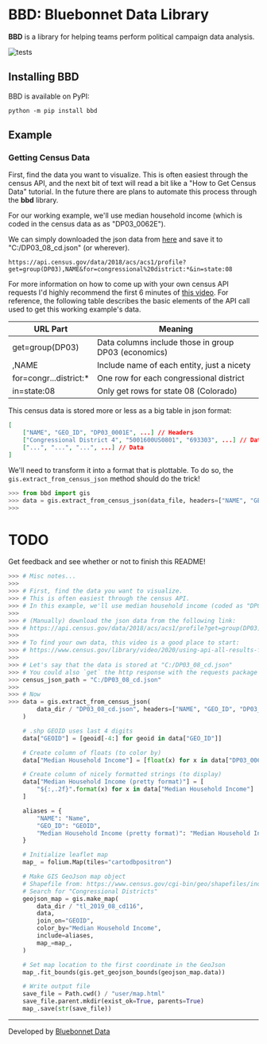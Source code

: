 # BBD: Bluebonnet Data Library

**BBD** is a library for helping teams perform political campaign data analysis.

![tests](https://github.com/bluebonnet-data/bbd/workflows/tests/badge.svg)

## Installing BBD

BBD is available on PyPI:

```console
python -m pip install bbd
```

## Example

### Getting Census Data
First, find the data you want to visualize. This is often easiest through the census API, and the next bit of text will read a bit like a "How to Get Census Data" tutorial. In the future there are plans to automate this process through the **bbd** library.

For our working example, we'll use median household income (which is coded in the census data as as "DP03_0062E").

We can simply downloaded the json data from [here](https://api.census.gov/data/2018/acs/acs1/profile?get=group(DP03),NAME&for=congressional%20district:*&in=state:08) and save it to "C:/DP03_08_cd.json" (or wherever).

    https://api.census.gov/data/2018/acs/acs1/profile?get=group(DP03),NAME&for=congressional%20district:*&in=state:08

For more information on how to come up with your own census API requests I'd highly recommend the first 6 minutes of [this video](https://www.census.gov/library/video/2020/using-api-all-results-for-acs-table.html). For reference, the following table describes the basic elements of the API call used to get this working example's data.

| URL Part               | Meaning
| ----------------       |-------------
| get=group(DP03)        | Data columns include those in group DP03 (economics)
| ,NAME                  | Include name of each entity, just a nicety
| for=congr...district:* | One row for each congressional district
| in=state:08            | Only get rows for state 08 (Colorado)

This census data is stored more or less as a big table in json format:

```json
[
    ["NAME", "GEO_ID", "DP03_0001E", ...] // Headers
    ["Congressional District 4", "5001600US0801", "693303", ...] // Data
    ["...", "...", "...", ...] // Data
]
```

We'll need to transform it into a format that is plottable. To do so, the `gis.extract_from_census_json` method should do the trick!

```python
>>> from bbd import gis
>>> data = gis.extract_from_census_json(data_file, headers=["NAME", "GEO_ID", "DP03_0062E"])
>>> 
```

# TODO
Get feedback and see whether or not to finish this README!

```python
>>> # Misc notes...
>>>
>>> # First, find the data you want to visualize.
>>> # This is often easiest through the census API.
>>> # In this example, we'll use median household income (coded as "DP03_0062E")
>>>
>>> # (Manually) download the json data from the following link:
>>> # https://api.census.gov/data/2018/acs/acs1/profile?get=group(DP03),NAME&for=congressional%20district:*&in=state:08
>>>
>>> # To find your own data, this video is a good place to start:
>>> # https://www.census.gov/library/video/2020/using-api-all-results-for-acs-table.html
>>>
>>> # Let's say that the data is stored at "C:/DP03_08_cd.json"
>>> # You could also `get` the http response with the requests package if you prefer!
>>> census_json_path = "C:/DP03_08_cd.json"
>>>
>>> # Now
>>> data = gis.extract_from_census_json(
        data_dir / "DP03_08_cd.json", headers=["NAME", "GEO_ID", "DP03_0062E"]
    )

    # .shp GEOID uses last 4 digits
    data["GEOID"] = [geoid[-4:] for geoid in data["GEO_ID"]]

    # Create column of floats (to color by)
    data["Median Household Income"] = [float(x) for x in data["DP03_0062E"]]

    # Create column of nicely formatted strings (to display)
    data["Median Household Income (pretty format)"] = [
        "${:,.2f}".format(x) for x in data["Median Household Income"]
    ]

    aliases = {
        "NAME": "Name",
        "GEO_ID": "GEOID",
        "Median Household Income (pretty format)": "Median Household Income",
    }

    # Initialize leaflet map
    map_ = folium.Map(tiles="cartodbpositron")

    # Make GIS GeoJson map object
    # Shapefile from: https://www.census.gov/cgi-bin/geo/shapefiles/index.php
    # Search for "Congressional Districts"
    geojson_map = gis.make_map(
        data_dir / "tl_2019_08_cd116",
        data,
        join_on="GEOID",
        color_by="Median Household Income",
        include=aliases,
        map_=map_,
    )

    # Set map location to the first coordinate in the GeoJson
    map_.fit_bounds(gis.get_geojson_bounds(geojson_map.data))

    # Write output file
    save_file = Path.cwd() / "user/map.html"
    save_file.parent.mkdir(exist_ok=True, parents=True)
    map_.save(str(save_file))
```

---
Developed by [Bluebonnet Data](https://www.bluebonnetdata.org/)